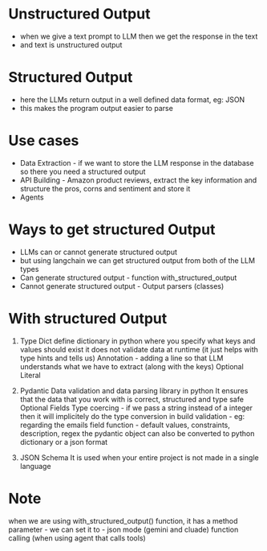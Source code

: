 # Unstructured Output

- when we give a text prompt to LLM then we get the response in the text
- and text is unstructured output

# Structured Output

- here the LLMs return output in a well defined data format, eg: JSON
- this makes the program output easier to parse

# Use cases

- Data Extraction - if we want to store the LLM response in the database so there you need a structured output
- API Building - Amazon product reviews, extract the key information and structure the pros, corns and sentiment and store it
- Agents

# Ways to get structured Output

- LLMs can or cannot generate structured output
- but using langchain we can get structured output from both of the LLM types
- Can generate structured output - function with_structured_output
- Cannot generate structured output - Output parsers (classes)

# With structured Output

1. Type Dict
   define dictionary in python where you specify what keys and values should exist
   it does not validate data at runtime (it just helps with type hints and tells us)
   Annotation - adding a line so that LLM understands what we have to extract (along with the keys)
   Optional
   Literal

2. Pydantic
   Data validation and data parsing library in python
   It ensures that the data that you work with is correct, structured and type safe
   Optional Fields
   Type coercing - if we pass a string instead of a integer then it will implicitely do the type conversion
   in build validation - eg: regarding the emails
   field function - default values, constraints, description, regex
   the pydantic object can also be converted to python dictionary or a json format

3. JSON Schema
   It is used when your entire project is not made in a single language

# Note

when we are using with_structured_output() function, it has a method parameter - we can set it to - json mode (gemini and cluade)
function calling (when using agent that calls tools)
